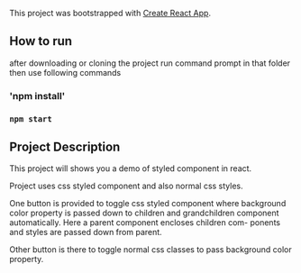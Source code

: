 This project was bootstrapped with [Create React App](https://github.com/facebook/create-react-app).

## How to run
after downloading or cloning the project run command prompt in that folder then use following commands

### 'npm install'

### `npm start`

## Project Description 
This project will shows you a demo of styled component in react.

Project uses css styled component and also normal css styles.

One button is provided to toggle css styled component where background color property is passed down
to children and grandchildren component automatically. Here a parent component encloses children com-
ponents and styles are passed down from parent.

Other button is there to toggle normal css classes to pass background color property.

